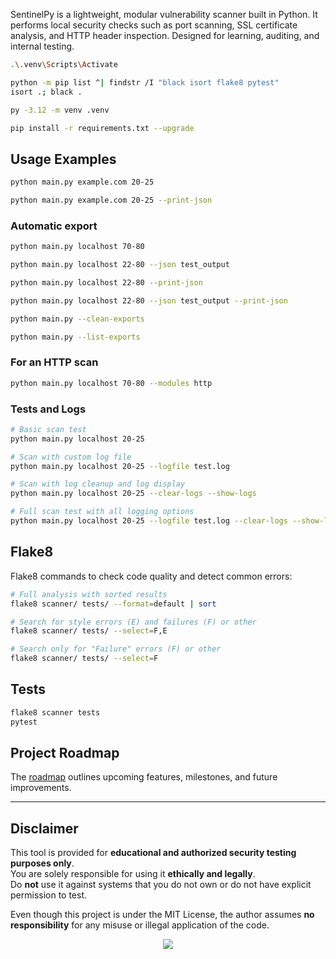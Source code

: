 SentinelPy is a lightweight, modular vulnerability scanner built in Python. It performs local security checks such as port scanning, SSL certificate analysis, and HTTP header inspection. Designed for learning, auditing, and internal testing.

```bash
.\.venv\Scripts\Activate
```

```bash
python -m pip list ^| findstr /I "black isort flake8 pytest"
isort .; black .
```

```bash
py -3.12 -m venv .venv
```

```bash
pip install -r requirements.txt --upgrade
```

## Usage Examples

```bash
python main.py example.com 20-25
```

```bash
python main.py example.com 20-25 --print-json
```

### Automatic export 
```bash
python main.py localhost 70-80
```

```bash
python main.py localhost 22-80 --json test_output
```

```bash
python main.py localhost 22-80 --print-json
```

```bash
python main.py localhost 22-80 --json test_output --print-json
```

```bash
python main.py --clean-exports
```

```bash
python main.py --list-exports
```

### For an HTTP scan
```bash
python main.py localhost 70-80 --modules http
```

### Tests and Logs
```bash
# Basic scan test
python main.py localhost 20-25
```
```bash
# Scan with custom log file
python main.py localhost 20-25 --logfile test.log
```

```bash
# Scan with log cleanup and log display
python main.py localhost 20-25 --clear-logs --show-logs
```

```bash
# Full scan test with all logging options
python main.py localhost 20-25 --logfile test.log --clear-logs --show-logs
```

## Flake8

Flake8 commands to check code quality and detect common errors:

```bash
# Full analysis with sorted results
flake8 scanner/ tests/ --format=default | sort
```

```bash
# Search for style errors (E) and failures (F) or other
flake8 scanner/ tests/ --select=F,E
```

```bash
# Search only for "Failure" errors (F) or other
flake8 scanner/ tests/ --select=F 
```
## Tests

```bash
flake8 scanner tests
pytest
```
## Project Roadmap

The [roadmap](./docs/ROADMAP.md) outlines upcoming features, milestones, and future improvements.

---

## Disclaimer

This tool is provided for **educational and authorized security testing purposes only**.  
You are solely responsible for using it **ethically and legally**.  
Do **not** use it against systems that you do not own or do not have explicit permission to test.

Even though this project is under the MIT License, the author assumes **no responsibility** for any misuse or illegal application of the code.


<p align="center">
  <img src="https://img.shields.io/badge/Usage-Ethical%20Hacking%20Only-yellow?style=flat-square" />
</p>
